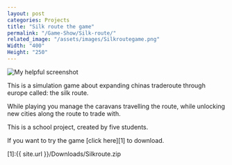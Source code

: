 ```yaml
---
layout: post
categories: Projects
title: "Silk route the game"
permalink: "/Game-Show/Silk-route/"
related_image: "/assets/images/Silkroutegame.png"
Width: "400"
Height: "250"
---
```

![My helpful screenshot](/assets/images/Silkroutegame.png)

This is a simulation game about expanding chinas traderoute through europe called: the silk route.

While playing you manage the caravans travelling the route,
while unlocking new cities along the route to trade with.

This is a school project, created by five students.

If you want to try the game [click here][1] to download.


[1]:{{ site.url }}/Downloads/Silkroute.zip